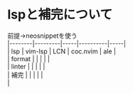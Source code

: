 # lspと補完について  
前提→neosnippetを使う  
|--------|---------|-----|----------|-----|  
| lsp    | vim-lsp | LCN | coc.nvim | ale |  
| format |         |     |          |     |  
| linter |         |     |          |     |  
| 補完   |         |     |          |     |  
|  


